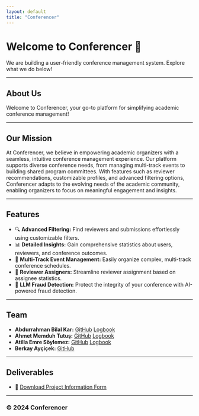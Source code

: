 ```yaml
---
layout: default
title: "Conferencer"
---
```

# Welcome to Conferencer 🚀
We are building a user-friendly conference management system. Explore what we do below!

---

## About Us
Welcome to Conferencer, your go-to platform for simplifying academic conference management! 

---

## Our Mission
At Conferencer, we believe in empowering academic organizers with a seamless, intuitive conference management experience. Our platform supports diverse conference needs, from managing multi-track events to building shared program committees. With features such as reviewer recommendations, customizable profiles, and advanced filtering options, Conferencer adapts to the evolving needs of the academic community, enabling organizers to focus on meaningful engagement and insights.

---

## Features
- 🔍 **Advanced Filtering:** Find reviewers and submissions effortlessly using customizable filters.
- 📊 **Detailed Insights:** Gain comprehensive statistics about users, reviewers, and conference outcomes.
- 📅 **Multi-Track Event Management:** Easily organize complex, multi-track conference schedules.
- 💼 **Reviewer Assigners:** Streamline reviewer assignment based on assignee statistics.
- 🤖 **LLM Fraud Detection:** Protect the integrity of your conference with AI-powered fraud detection.

---

## Team
- **Abdurrahman Bilal Kar:** [GitHub](https://github.com/abilalkar) [Logbook](https://docs.google.com/document/d/1tvbA_a8OFBS25H6mmW2rgRJPnKD4thqJQN4Bayte7iM/edit?usp=sharing)
- **Ahmet Memduh Tutuş:** [GitHub](https://github.com/memduhtutus) [Logbook](https://docs.google.com/document/d/1RLuLGbGP9tq8x2x4JN0-rEbsMUVBQWjykxkwLvANRtM/edit?usp=sharing)
- **Atilla Emre Söylemez:** [GitHub](https://github.com/At1llaes22) [Logbook](https://docs.google.com/document/d/1bNkmu5djHaaG9sipRPZrShTFjT25p-enPCtM-9O3fy4/edit?usp=sharing)
- **Berkay Ayçiçek:** [GitHub](https://github.com/brkye)

---
    
## Deliverables
- 📄 [Download Project Information Form](assets/Paper-Citadel_Project_Information_Form.docx)


---

### © 2024 Conferencer
